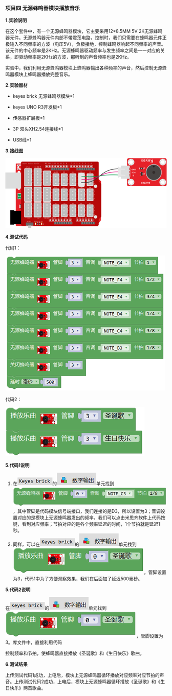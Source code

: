 ### 项目四 无源蜂鸣器模块播放音乐

**1.实验说明**

在这个套件中，有一个无源蜂鸣器模块，它主要采用12\*8.5MM 5V 2K无源蜂鸣器元件。无源蜂鸣器元件内部不带震荡电路，控制时，我们只需要在蜂鸣器元件正极输入不同频率的方波（电压5V），负极接地，控制蜂鸣器响起不同频率的声音。该元件的中心频率是2KHz。无源蜂鸣器驱动频率与发生频率之间是一一对应的关系，即驱动频率是2KHz的方波，那听到的声音频率也是2KHz。

实验中，我们利用无源蜂鸣器模块上蜂鸣器输出各种频率的声音，然后控制无源蜂鸣器模块上蜂鸣器播放完整音乐。

**2.实验器材**

- keyes brick 无源蜂鸣器模块\*1

- keyes UNO R3开发板\*1

- 传感器扩展板\*1

- 3P 双头XH2.54连接线\*1

- USB线\*1


**3.接线图**

![](media/image-20251015135035820.png)

**4.测试代码**

代码1：

![](media/image-20251015135059246.png)

代码2：

![](media/image-20251015135111246.png)

**5.代码1说明**

1. 在![](media/image-20251015135203182.png)的![](media/image-20251016142305777.png)单元找到![](media/image-20251015135227106.png)，其中管脚是代码模块信号端接口，我们连接的是D3，所以设置为3；音调设置对应的是模块上无源蜂鸣器发出的频率，我们可以点击米思齐软件上代码按键，看到对应频率；节拍对应的是各个频率延迟的时间，1个节拍就是延迟1秒。
2. 同样，可以在![](media/image-20251015135247574.png)的![](media/image-20251016142305777.png)单元找到![](media/image-20251015135352031.png)，管脚设置为3，代码1中为了方便观察效果，我们在后面加了延迟500毫秒。

**5.代码2说明**

在![](media/image-20251015135203182.png)的![](media/image-20251016142305777.png)单元找到![](media/image-20251015135352031.png)，管脚设置为3。库文件中，直接利用代码

控制频率和节拍，使蜂鸣器直接播放《圣诞歌》和《生日快乐》歌曲。

**6.测试结果**

上传测试代码1成功，上电后，模块上无源蜂鸣器循环播放对应频率对应节拍的声音。上传测试代码2成功，上电后，模块上无源蜂鸣器循环播放《圣诞歌》和《生日快乐》两首歌曲。

